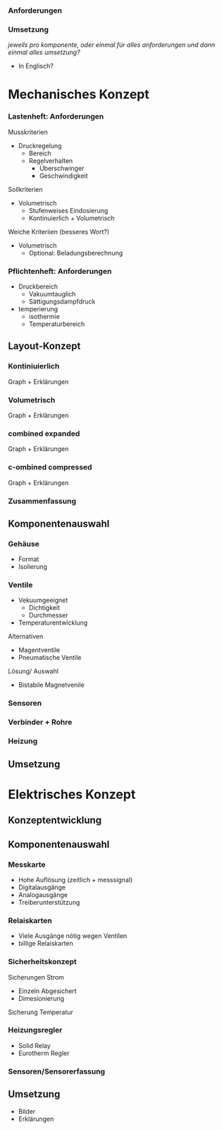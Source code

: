 

### Anforderungen
### Umsetzung         
*jeweils pro komponente, oder einmal für alles anforderungen und dann einmal alles umsetzung?*

+ In Englisch?

# Mechanisches Konzept

### Lastenheft: Anforderungen
Musskriterien
+ Druckregelung
    - Bereich
    - Regelverhalten
        - Überschwinger
        - Geschwindigkeit

Sollkriterien
+ Volumetrisch
    - Stufenweises Eindosierung
    - Kontinuierlich + Volumetrisch

Weiche Kriteriien (besseres Wort?)
+ Volumetrisch
    - Optional: Beladungsberechnung

### Pflichtenheft: Anforderungen
+ Druckbereich
    + Vakuumtauglich
    + Sättigungsdampfdruck
+ temperierung
    + isothermie
    + Temperaturbereich


## Layout-Konzept

### Kontiniuierlich
Graph + Erklärungen

### Volumetrisch
Graph + Erklärungen

### combined expanded
Graph + Erklärungen

### c-ombined compressed
Graph + Erklärungen

### Zusammenfassung


## Komponentenauswahl

### Gehäuse
+ Format
+ Isolierung

### Ventile
+ Vekuumgeeignet
    + Dichtigkeit
    + Durchmesser
+ Temperaturentwicklung

Alternativen
+ Magentventile
+ Pneumatische Ventile

Lösung/ Auswahl
+ Bistabile Magnetvenile

### Sensoren

### Verbinder + Rohre

### Heizung


## Umsetzung


# Elektrisches Konzept

## Konzeptentwicklung

## Komponentenauswahl

### Messkarte
+ Hohe Auflösung (zeitlich + messsignal)
+ Digitalausgänge
+ Analogausgänge
+ Treiberunterstützung 

### Relaiskarten
+ Viele Ausgänge nötig wegen Ventilen
+ billige Relaiskarten

### Sicherheitskonzept
Sicherungen Strom

+ Einzeln Abgesichert
+ Dimesionierung

Sicherung Temperatur

### Heizungsregler
+ Solid Relay
+ Eurotherm Regler

### Sensoren/Sensorerfassung


## Umsetzung

+ Bilder
+ Erklärungen
